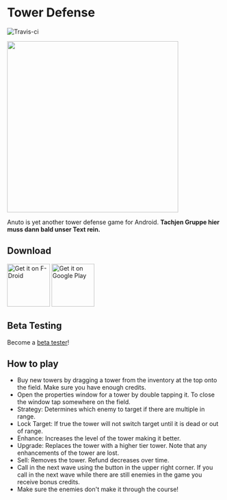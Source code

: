 # Tower Defense

![Travis-ci](https://api.travis-ci.org/reloZid/android-anuto.svg)

<img src="./images/feature.png" width="400" />

Anuto is yet another tower defense game for Android.
**Tachjen Gruppe hier muss dann bald unser Text rein.**

## Download

<a href="https://f-droid.org/packages/ch.logixisland.anuto" target="_blank">
<img src="https://f-droid.org/badge/get-it-on.png" alt="Get it on F-Droid" height="100"/></a>
<a href="https://play.google.com/store/apps/details?id=ch.logixisland.anuto" target="_blank">
<img src="https://play.google.com/intl/en_us/badges/images/generic/en-play-badge.png" alt="Get it on Google Play" height="100"/></a>

## Beta Testing

Become a [beta tester](https://play.google.com/apps/testing/ch.logixisland.anuto)!

## How to play

- Buy new towers by dragging a tower from the inventory at the top onto the field.
  Make sure you have enough credits.
- Open the properties window for a tower by double tapping it.
  To close the window tap somewhere on the field.
- Strategy: Determines which enemy to target if there are multiple in range.
- Lock Target: If true the tower will not switch target until it is dead or out of range.
- Enhance: Increases the level of the tower making it better.
- Upgrade: Replaces the tower with a higher tier tower.
  Note that any enhancements of the tower are lost.
- Sell: Removes the tower. Refund decreases over time.
- Call in the next wave using the button in the upper right corner.
  If you call in the next wave while there are still enemies in the game you receive bonus credits.
- Make sure the enemies don't make it through the course!
